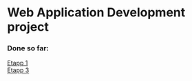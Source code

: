 # Web Application Development project

### Done so far:  
  
[Etapp 1](https://github.com/MadisD/SFE/wiki/Etapp-1)  
[Etapp 3](https://github.com/MadisD/SFE/wiki/Etapp-3)  